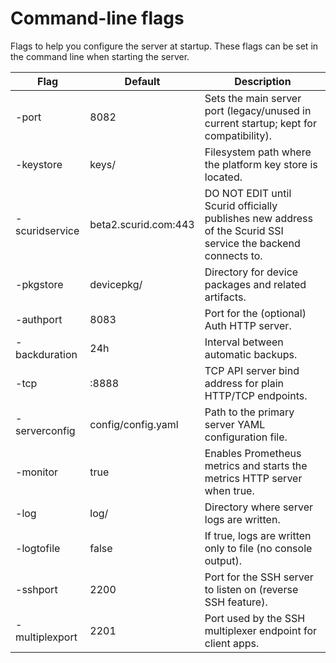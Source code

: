 # Command-line flags

Flags to help you configure the server at startup. These flags can be set in the command line when starting the server.

| Flag | Default | Description                                                                                                 |
|---|---|-------------------------------------------------------------------------------------------------------------|
| -port | 8082 | Sets the main server port (legacy/unused in current startup; kept for compatibility).                       |
| -keystore | keys/ | Filesystem path where the platform key store is located.                                                    |
| -scuridservice | beta2.scurid.com:443 | DO NOT EDIT until Scurid officially publishes new address of the Scurid SSI service the backend connects to. |
| -pkgstore | devicepkg/ | Directory for device packages and related artifacts.                                                        |
| -authport | 8083 | Port for the (optional) Auth HTTP server.                                                                   |
| -backduration | 24h | Interval between automatic backups.                                                                         |
| -tcp | :8888 | TCP API server bind address for plain HTTP/TCP endpoints.                                                   |
| -serverconfig | config/config.yaml | Path to the primary server YAML configuration file.                                                         |
| -monitor | true | Enables Prometheus metrics and starts the metrics HTTP server when true.                                    |
| -log | log/ | Directory where server logs are written.                                                                    |
| -logtofile | false | If true, logs are written only to file (no console output).                                                 |
| -sshport | 2200 | Port for the SSH server to listen on (reverse SSH feature).                                                 |
| -multiplexport | 2201 | Port used by the SSH multiplexer endpoint for client apps.                                                  |
